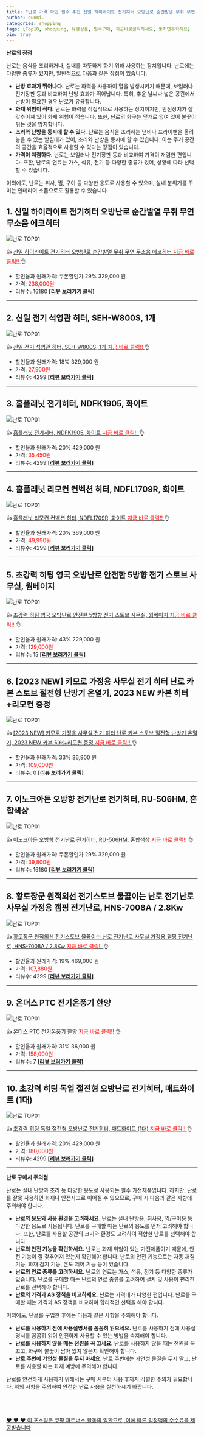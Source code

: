 ```yaml
---
title: "난로 가격 확인 필수 추천 신일 하이라이트 전기히터 오방난로 순간발열 무취 무연 무소음 에코히터 비교 장점 구매가이드"
author: eunmi.
categories: shopping
tags: [Top10, shopping, 유행상품, 필수구매, 지금바로클릭하세요, 놓치면후회해요]
pin: true
---
```

**난로의 장점**

난로는 음식을 조리하거나, 실내를 따뜻하게 하기 위해 사용하는 장치입니다. 난로에는 다양한 종류가 있지만, 일반적으로 다음과 같은 장점이 있습니다.

* **난방 효과가 뛰어나다.** 난로는 화력을 사용하여 열을 발생시키기 때문에, 보일러나 전기장판 등과 비교하여 난방 효과가 뛰어납니다. 특히, 추운 날씨나 넓은 공간에서 난방이 필요한 경우 난로가 유용합니다.
* **화재 위험이 적다.** 난로는 화력을 직접적으로 사용하는 장치이지만, 안전장치가 잘 갖추어져 있어 화재 위험이 적습니다. 또한, 난로의 화구는 덮개로 덮여 있어 불꽃이 튀는 것을 방지합니다.
* **조리와 난방을 동시에 할 수 있다.** 난로는 음식을 조리하는 냄비나 프라이팬을 올려놓을 수 있는 받침대가 있어, 조리와 난방을 동시에 할 수 있습니다. 이는 주거 공간의 공간을 효율적으로 사용할 수 있다는 장점이 있습니다.
* **가격이 저렴하다.** 난로는 보일러나 전기장판 등과 비교하여 가격이 저렴한 편입니다. 또한, 난로의 연료는 가스, 석유, 전기 등 다양한 종류가 있어, 상황에 따라 선택할 수 있습니다.

이외에도, 난로는 취사, 찜, 구이 등 다양한 용도로 사용할 수 있으며, 실내 분위기를 꾸미는 인테리어 소품으로도 활용할 수 있습니다.

   

## 1. 신일 하이라이트 전기히터 오방난로 순간발열 무취 무연 무소음 에코히터

![난로 TOP01](https://thumbnail10.coupangcdn.com/thumbnails/remote/230x230ex/image/vendor_inventory/29d9/7293ab35e51bf7b31cc3d64eb4be1cefc39127d519af1afbbeb7528da76b.jpg)


👍 [신일 하이라이트 전기히터 오방난로 순간발열 무취 무연 무소음 에코히터 <font color=red> 지금 바로 클릭!! </font> ](https://link.coupang.com/re/AFFSDP?lptag=AF3617701&subid=GithubCoopas&pageKey=7637230027&traceid=V0-153&itemId=20282768486&vendorItemId=87369286934) 👌 


- 할인율과 원래가격: 쿠폰할인가 29%  329,000   원
- 가격: <span style='color:red'>238,000원</span>
- 리뷰수: 16180  [**[리뷰 보러가기 클릭]**](https://link.coupang.com/re/AFFSDP?lptag=AF3617701&subid=GithubCoopas&pageKey=7637230027&traceid=V0-153&itemId=20282768486&vendorItemId=87369286934)

---


   

## 2. 신일 전기 석영관 히터, SEH-W800S, 1개

![난로 TOP01](https://thumbnail6.coupangcdn.com/thumbnails/remote/230x230ex/image/retail/images/471766336271512-f02e7e35-9d7f-4c09-b490-9cd86988e711.jpg)


👍 [신일 전기 석영관 히터, SEH-W800S, 1개 <font color=red> 지금 바로 클릭!! </font> ](https://link.coupang.com/re/AFFSDP?lptag=AF3617701&subid=GithubCoopas&pageKey=804166&traceid=V0-153&itemId=3128965&vendorItemId=3003564160) 👌 


- 할인율과 원래가격: 18%  329,000   원
- 가격: <span style='color:red'>27,900원</span>
- 리뷰수: 4299  [**[리뷰 보러가기 클릭]**](https://link.coupang.com/re/AFFSDP?lptag=AF3617701&subid=GithubCoopas&pageKey=804166&traceid=V0-153&itemId=3128965&vendorItemId=3003564160)

---


   

## 3. 홈플래닛 전기히터, NDFK1905, 화이트

![난로 TOP01](https://thumbnail7.coupangcdn.com/thumbnails/remote/230x230ex/image/retail/images/2915110721158978-3262273a-24cf-4ad7-aeea-4c8b1ae11f22.jpg)


👍 [홈플래닛 전기히터, NDFK1905, 화이트 <font color=red> 지금 바로 클릭!! </font> ](https://link.coupang.com/re/AFFSDP?lptag=AF3617701&subid=GithubCoopas&pageKey=5885162592&traceid=V0-153&itemId=10333011832&vendorItemId=77615227010) 👌 


- 할인율과 원래가격: 20%  429,000   원
- 가격: <span style='color:red'>35,450원</span>
- 리뷰수: 4299  [**[리뷰 보러가기 클릭]**](https://link.coupang.com/re/AFFSDP?lptag=AF3617701&subid=GithubCoopas&pageKey=5885162592&traceid=V0-153&itemId=10333011832&vendorItemId=77615227010)

---


   

## 4. 홈플래닛 리모컨 컨벡션 히터, NDFL1709R, 화이트

![난로 TOP01](https://thumbnail7.coupangcdn.com/thumbnails/remote/230x230ex/image/retail/images/4263455229786188-38839181-a2b0-4095-b618-d1aa9b743c9d.jpg)


👍 [홈플래닛 리모컨 컨벡션 히터, NDFL1709R, 화이트 <font color=red> 지금 바로 클릭!! </font> ](https://link.coupang.com/re/AFFSDP?lptag=AF3617701&subid=GithubCoopas&pageKey=6079713270&traceid=V0-153&itemId=11263804258&vendorItemId=78540732876) 👌 


- 할인율과 원래가격: 20%  369,000   원
- 가격: <span style='color:red'>49,990원</span>
- 리뷰수: 4299  [**[리뷰 보러가기 클릭]**](https://link.coupang.com/re/AFFSDP?lptag=AF3617701&subid=GithubCoopas&pageKey=6079713270&traceid=V0-153&itemId=11263804258&vendorItemId=78540732876)

---


   

## 5. 초강력 히팅 영국 오방난로 안전한 5방향 전기 스토브 사무실, 웜베이지

![난로 TOP01](https://thumbnail6.coupangcdn.com/thumbnails/remote/230x230ex/image/vendor_inventory/6bb0/e0df053277ca774b050e15ad80b3b4109fd16b55b76de0d0bf75838baa25.jpg)


👍 [초강력 히팅 영국 오방난로 안전한 5방향 전기 스토브 사무실, 웜베이지 <font color=red> 지금 바로 클릭!! </font> ](https://link.coupang.com/re/AFFSDP?lptag=AF3617701&subid=GithubCoopas&pageKey=7657889405&traceid=V0-153&itemId=20393507313&vendorItemId=87476182932) 👌 


- 할인율과 원래가격: 43%  229,000   원
- 가격: <span style='color:red'>129,000원</span>
- 리뷰수: 15  [**[리뷰 보러가기 클릭]**](https://link.coupang.com/re/AFFSDP?lptag=AF3617701&subid=GithubCoopas&pageKey=7657889405&traceid=V0-153&itemId=20393507313&vendorItemId=87476182932)

---


   

## 6. [2023 NEW] 키모로 가정용 사무실 전기 히터 난로 카본 스토브 절전형 난방기 온열기, 2023 NEW 카본 히터+리모컨 증정

![난로 TOP01](https://thumbnail7.coupangcdn.com/thumbnails/remote/230x230ex/image/vendor_inventory/7da6/4f9f069781fc37605a1cc0017d0a2a66d9c2ee98ece71e678a0ae7d9390e.jpg)


👍 [[2023 NEW] 키모로 가정용 사무실 전기 히터 난로 카본 스토브 절전형 난방기 온열기, 2023 NEW 카본 히터+리모컨 증정 <font color=red> 지금 바로 클릭!! </font> ](https://link.coupang.com/re/AFFSDP?lptag=AF3617701&subid=GithubCoopas&pageKey=7648330514&traceid=V0-153&itemId=20343203242&vendorItemId=83791216531) 👌 


- 할인율과 원래가격: 33%  36,900   원
- 가격: <span style='color:red'>109,000원</span>
- 리뷰수: 0  [**[리뷰 보러가기 클릭]**](https://link.coupang.com/re/AFFSDP?lptag=AF3617701&subid=GithubCoopas&pageKey=7648330514&traceid=V0-153&itemId=20343203242&vendorItemId=83791216531)

---


   

## 7. 이노크아든 오방향 전기난로 전기히터, RU-506HM, 혼합색상

![난로 TOP01](https://thumbnail9.coupangcdn.com/thumbnails/remote/230x230ex/image/retail/images/2969385530153570-05e1fcde-47a6-4c5d-b03b-13e82cb140cc.jpg)


👍 [이노크아든 오방향 전기난로 전기히터, RU-506HM, 혼합색상 <font color=red> 지금 바로 클릭!! </font> ](https://link.coupang.com/re/AFFSDP?lptag=AF3617701&subid=GithubCoopas&pageKey=1316618258&traceid=V0-153&itemId=2335704190&vendorItemId=70332340967) 👌 


- 할인율과 원래가격: 쿠폰할인가 29%  329,000   원
- 가격: <span style='color:red'>39,800원</span>
- 리뷰수: 16180  [**[리뷰 보러가기 클릭]**](https://link.coupang.com/re/AFFSDP?lptag=AF3617701&subid=GithubCoopas&pageKey=1316618258&traceid=V0-153&itemId=2335704190&vendorItemId=70332340967)

---


   

## 8. 황토장군 원적외선 전기스토브 물끓이는 난로 전기난로 사무실 가정용 캠핑 전기난로, HNS-7008A / 2.8Kw

![난로 TOP01](https://thumbnail10.coupangcdn.com/thumbnails/remote/230x230ex/image/vendor_inventory/fd68/20544d7733c7ab1a2916bb362a94af1e0db7944575d05a741b0ddd89cfa2.jpg)


👍 [황토장군 원적외선 전기스토브 물끓이는 난로 전기난로 사무실 가정용 캠핑 전기난로, HNS-7008A / 2.8Kw <font color=red> 지금 바로 클릭!! </font> ](https://link.coupang.com/re/AFFSDP?lptag=AF3617701&subid=GithubCoopas&pageKey=6890294231&traceid=V0-153&itemId=16539871386&vendorItemId=83724979459) 👌 


- 할인율과 원래가격: 19%  469,000   원
- 가격: <span style='color:red'>107,880원</span>
- 리뷰수: 4299  [**[리뷰 보러가기 클릭]**](https://link.coupang.com/re/AFFSDP?lptag=AF3617701&subid=GithubCoopas&pageKey=6890294231&traceid=V0-153&itemId=16539871386&vendorItemId=83724979459)

---


   

## 9. 온더스 PTC 전기온풍기 한양

![난로 TOP01](https://thumbnail10.coupangcdn.com/thumbnails/remote/230x230ex/image/vendor_inventory/2eab/c51b285b2670f1e62fd1c4f4d09daa8cfb3ed49b1ae9c9b73f46dd373a49.jpg)


👍 [온더스 PTC 전기온풍기 한양 <font color=red> 지금 바로 클릭!! </font> ](https://link.coupang.com/re/AFFSDP?lptag=AF3617701&subid=GithubCoopas&pageKey=7633178082&traceid=V0-153&itemId=20263681079&vendorItemId=87468431642) 👌 


- 할인율과 원래가격: 31%  36,000   원
- 가격: <span style='color:red'>158,000원</span>
- 리뷰수: 7  [**[리뷰 보러가기 클릭]**](https://link.coupang.com/re/AFFSDP?lptag=AF3617701&subid=GithubCoopas&pageKey=7633178082&traceid=V0-153&itemId=20263681079&vendorItemId=87468431642)

---


   

## 10. 초강력 히팅 독일 절전형 오방난로 전기히터, 매트화이트 (1대)

![난로 TOP01](https://thumbnail10.coupangcdn.com/thumbnails/remote/230x230ex/image/vendor_inventory/3dc3/4776776a5ec4288da6a187c5ca20813e35d75783ceaadc5e7bd3b07a8eb7.jpg)


👍 [초강력 히팅 독일 절전형 오방난로 전기히터, 매트화이트 (1대) <font color=red> 지금 바로 클릭!! </font> ](https://link.coupang.com/re/AFFSDP?lptag=AF3617701&subid=GithubCoopas&pageKey=7611094192&traceid=V0-153&itemId=20157716064&vendorItemId=87233833120) 👌 


- 할인율과 원래가격: 20%  429,000   원
- 가격: <span style='color:red'>180,000원</span>
- 리뷰수: 4299  [**[리뷰 보러가기 클릭]**](https://link.coupang.com/re/AFFSDP?lptag=AF3617701&subid=GithubCoopas&pageKey=7611094192&traceid=V0-153&itemId=20157716064&vendorItemId=87233833120)

---
**난로 구매시 주의점**

난로는 실내 난방과 조리 등 다양한 용도로 사용되는 필수 가전제품입니다. 하지만, 난로를 잘못 사용하면 화재나 안전사고로 이어질 수 있으므로, 구매 시 다음과 같은 사항에 주의해야 합니다.

* **난로의 용도와 사용 환경을 고려하세요.** 난로는 실내 난방용, 취사용, 찜/구이용 등 다양한 용도로 사용됩니다. 난로를 구매할 때는 난로의 용도를 먼저 고려해야 합니다. 또한, 난로를 사용할 공간의 크기와 환경도 고려하여 적합한 난로를 선택해야 합니다.
* **난로의 안전 기능을 확인하세요.** 난로는 화재 위험이 있는 가전제품이기 때문에, 안전 기능이 잘 갖추어져 있는지 확인해야 합니다. 난로의 안전 기능으로는 자동 꺼짐 기능, 화재 감지 기능, 온도 제어 기능 등이 있습니다.
* **난로의 연료 종류를 고려하세요.** 난로의 연료는 가스, 석유, 전기 등 다양한 종류가 있습니다. 난로를 구매할 때는 난로의 연료 종류를 고려하여 설치 및 사용이 편리한 난로를 선택해야 합니다.
* **난로의 가격과 AS 정책을 비교하세요.** 난로는 가격대가 다양한 편입니다. 난로를 구매할 때는 가격과 AS 정책을 비교하여 합리적인 선택을 해야 합니다.

이외에도, 난로를 구입한 후에는 다음과 같은 사항을 주의해야 합니다.

* **난로를 사용하기 전에 사용설명서를 꼼꼼히 읽으세요.** 난로를 사용하기 전에 사용설명서를 꼼꼼히 읽어 안전하게 사용할 수 있는 방법을 숙지해야 합니다.
* **난로를 사용하지 않을 때는 전원을 꼭 끄세요.** 난로를 사용하지 않을 때는 전원을 꼭 끄고, 화구에 불꽃이 남아 있지 않은지 확인해야 합니다.
* **난로 주변에 가연성 물질을 두지 마세요.** 난로 주변에는 가연성 물질을 두지 말고, 난로를 사용할 때는 화재 예방에 주의해야 합니다.

난로를 안전하게 사용하기 위해서는 구매 시부터 사용 후까지 각별한 주의가 필요합니다. 위의 사항을 주의하여 안전한 난로 사용을 실천하시기 바랍니다.<br><br><br><br><br> [ ❤ ❤ ❤ 이 포스팅은 쿠팡 파트너스 활동의 일환으로, 이에 따른 일정액의 수수료를 제공받습니다](https://link.coupang.com/a/bcEFyh)